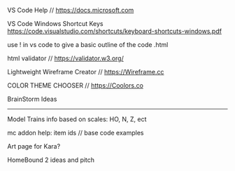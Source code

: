 VS Code Help // https://docs.microsoft.com

VS Code Windows Shortcut Keys
https://code.visualstudio.com/shortcuts/keyboard-shortcuts-windows.pdf

use ! in vs code to give a basic outline of the code .html


html validator // https://validator.w3.org/


Lightweight Wireframe Creator // https://Wireframe.cc

COLOR THEME CHOOSER // https://Coolors.co

BrainStorm Ideas
- - - - - - - - - - -
Model Trains info based on scales: HO, N, Z, ect

mc addon help: item ids // base code examples

Art page for Kara?

HomeBound 2 ideas and pitch
